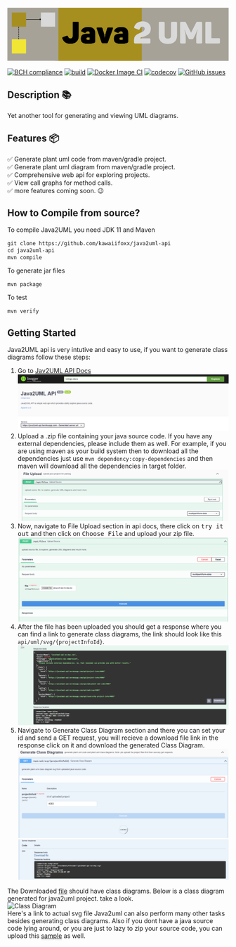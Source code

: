![Java2UML](./icon.svg)

[![BCH compliance](https://bettercodehub.com/edge/badge/kawaiifoxx/java2uml-api?branch=main)](https://bettercodehub.com/)
[![build](https://github.com/kawaiifoxx/java2uml-api/actions/workflows/maven.yml/badge.svg)](https://github.com/kawaiifoxx/java2uml-api/actions/workflows/maven.yml)
[![Docker Image CI](https://github.com/kawaiifoxx/java2uml-api/actions/workflows/docker-image.yml/badge.svg)](https://github.com/kawaiifoxx/java2uml-api/actions/workflows/docker-image.yml)
[![codecov](https://codecov.io/gh/kawaiifoxx/java2uml-api/branch/main/graph/badge.svg?token=J4Q5EY03AD)](https://codecov.io/gh/kawaiifoxx/java2uml-api)
[![GitHub issues](https://img.shields.io/github/issues/kawaiifoxx/java2uml-api)](https://github.com/kawaiifoxx/java2uml-api/issues)
<br>

## Description 📚

Yet another tool for generating and viewing UML diagrams.
<br>

## Features 📦

✅ Generate plant uml code from maven/gradle project.
<br>✅ Generate plant uml diagram from maven/gradle project.
<br>✅ Comprehensive web api for exploring projects.
<br>✅ View call graphs for method calls.
<br>✅ more features coming soon. 😉

## How to Compile from source?

To compile Java2UML you need JDK 11 and Maven
```
git clone https://github.com/kawaiifoxx/java2uml-api
cd java2uml-api
mvn compile
```
To generate jar files
```
mvn package
```

To test
```
mvn verify
```

## Getting Started

Java2UML api is very intutive and easy to use, if you want to generate class diagrams follow these steps:

1. Go to [Jav2UML API Docs](https://java2uml-api.herokuapp.com/swagger-ui.html)
   <br>
   ![Java2UML](./docs/assets/GettingStarted_SS/dash_board.png)
2. Upload a .zip file containing your java source code. If you have any external dependencies, please include them as well. For example, if you are using maven as your build        system then to download all the dependencies just use  `mvn dependency:copy-dependencies` and then maven will download all the dependencies in target folder.
   <br>
   ![FileUpload](./docs/assets/GettingStarted_SS/file_upload.png)
3. Now, navigate to File Upload section in api docs, there click on <kbd>try it out</kbd> and then click on <kbd>Choose File</kbd> and upload your zip file.
   <br>
   ![FileUpload](./docs/assets/GettingStarted_SS/file_upload_2.png)
4. After the file has been uploaded you should get a response where you can find a link to generate class diagrams, the link should look like this `api/uml/svg/{projectInfoId}`.
   <br>
   ![FileUpload](./docs/assets/GettingStarted_SS/file_upload_response.png)
5. Navigate to Generate Class Diagram section and there you can set your id and send a GET request, you will recieve a download file link in the response click on it and download the generated Class Diagram.
   <br>
   ![Class Diagram](./docs/assets/GettingStarted_SS/generate_class_diagram.png)
   <br>
   ![Class Diagram](./docs/assets/GettingStarted_SS/generate_uml-diagram_response.png)

   
The Downloaded [file](./docs/assets/GettingStarted_SS/java2uml-api.svg) should have class diagrams. Below is a class diagram generated for java2uml project. take a look.
<br>
![Class Diagram](./docs/assets/GettingStarted_SS/java2uml_cd.gif)
<br>
Here's a link to actual svg file
Java2uml can also perform many other tasks besides generating class diagrams.
Also if you dont have a java source code lying around, or you are just to lazy to zip your source code, you can upload this [sample](https://github.com/kawaiifoxx/java2uml-api/blob/main/src/test/testSources/ParserTest/test.zip) as well.
 
